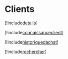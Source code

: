 # Clients

[!include[details](clients.details.autogen.md)]

[!include[connaissanceclient](clients.connaissanceclient.autogen.md)]

[!include[historiquedachat](clients.historiquedachat.autogen.md)]

[!include[rechercher](clients.rechercher.autogen.md)]





